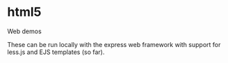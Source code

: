 html5
=====

Web demos

These can be run locally with the express web framework with support for
less.js and EJS templates (so far).

